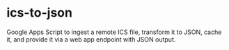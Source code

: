# ics-to-json

Google Apps Script to ingest a remote ICS file, transform it to JSON, cache it, and provide it via a web app endpoint with JSON output.
